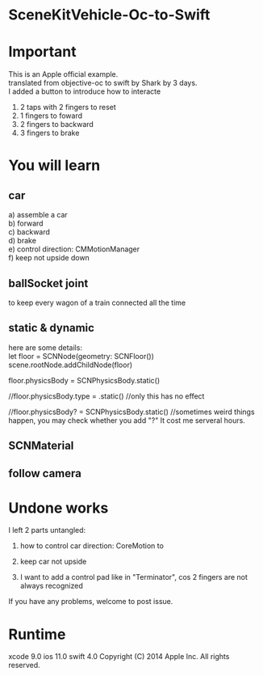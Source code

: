 # SceneKitVehicle-Oc-to-Swift

# Important
This is an Apple official example.<br>
translated from objective-oc to swift by Shark by 3 days.<br>
I added a button to introduce how to interacte<br>
1) 2 taps with 2 fingers to reset <br>
2) 1 fingers to foward<br>
3) 2 fingers to backward<br>
4) 3 fingers to brake<br>

# You will learn
## car
a) assemble a car <br>
b) forward <br>
c) backward<br>
d) brake<br>
e) control direction: CMMotionManager<br>
f) keep not upside down<br>

## ballSocket joint
to keep every wagon of a train connected all the time 

## static & dynamic
here are some details:<br>
let floor = SCNNode(geometry: SCNFloor())<br>
scene.rootNode.addChildNode(floor)<br>

floor.physicsBody = SCNPhysicsBody.static()<br>

//floor.physicsBody.type = .static() //only this has no effect<br>

//floor.physicsBody? = SCNPhysicsBody.static() //sometimes weird things happen, you may check whether you add "?" It cost me serveral hours.<br>

## SCNMaterial 
## follow camera


# Undone works
I left 2 parts untangled:<br>
1) how to control car direction: CoreMotion to <br>
2) keep car not upside<br>

3) I want to add a control pad like in "Terminator", cos 2 fingers are not always recognized<br>


If you have any problems, welcome to post issue.

# Runtime
xcode 9.0 
ios 11.0
swift 4.0
Copyright (C) 2014 Apple Inc. All rights reserved.

